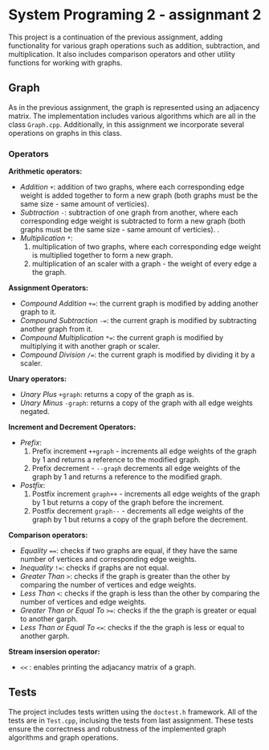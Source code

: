 

# System Programing 2 - assignmant 2

This project is a continuation of the previous assignment, adding functionality for various graph operations such as addition, subtraction, and multiplication. It also includes comparison operators and other utility functions for working with graphs.

## Graph
As in the previous assignment, the graph is represented using an adjacency matrix. The implementation includes various algorithms which are all in the class `Graph.cpp`. Additionally, in this assignment we incorporate several operations on graphs in this class.

### Operators
**Arithmetic operators:**
* *Addition* `+`: addition of two graphs, where each corresponding edge weight is added together to form a new graph (both graphs must be the same size - same amount of verticies). 
* *Subtraction* `-`: subtraction of one graph from another, where each corresponding edge weight is subtracted to form a new graph (both graphs must be the same size - same amount of verticies). .
* *Multiplication* `*`: 
    1. multiplication of two graphs, where each corresponding edge weight is multiplied together to form a new graph.
    2. multiplication of an scaler with a graph - the weight of every edge a the graph.

**Assignment Operators:**
* *Compound Addition* `+=`: the current graph is modified by adding another graph to it.
* *Compound Subtraction* `-=`: the current graph is modified by subtracting another graph from it.
* *Compound Multiplication* `*=`: the current graph is modified by multiplying it with another graph or scaler.
* *Compound Division* `/=`: the current graph is modified by dividing it by a scaler.

**Unary operators:**
* *Unary Plus* `+graph`: returns a copy of the graph as is.
* *Unary Minus* `-graph`: returns a copy of the graph with all edge weights negated.

**Increment and Decrement Operators:**
* *Prefix*:
    1. Prefix increment `++graph` - increments all edge weights of the graph by 1 and returns a reference to the modified graph.
    2. Prefix decrement - `--graph` decrements all edge weights of the graph by 1 and returns a reference to the modified graph.
* *Postfix*:
    1. Postfix increment `graph++` - increments all edge weights of the graph by 1 but returns a copy of the graph before the increment.
    2. Postfix decrement `graph--` - decrements all edge weights of the graph by 1 but returns a copy of the graph before the decrement.

**Comparison operators:**
* *Equality* `==`: checks if two graphs are equal, if they have the same number of vertices and corresponding edge weights.
* *Inequality* `!=`: checks if graphs are not equal.
* *Greater Than* `>`: checks if the graph is greater than the other by comparing the number of vertices and edge weights.
* *Less Than* `<`: checks if the graph is less than the other by comparing the number of vertices and edge weights.
* *Greater Than or Equal To* `>=`: checks if the the graph is greater or equal to another garph.
* *Less Than or Equal To* `<=`: checks if the the graph is less or equal to another garph.

**Stream insersion operator:**
* `<<` : enables printing the adjacancy matrix of a graph.

## Tests
The project includes tests written using the `doctest.h` framework. All of the tests are in `Test.cpp`, inclusing the tests from last assignment. These tests ensure the correctness and robustness of the implemented graph algorithms and graph operations.




